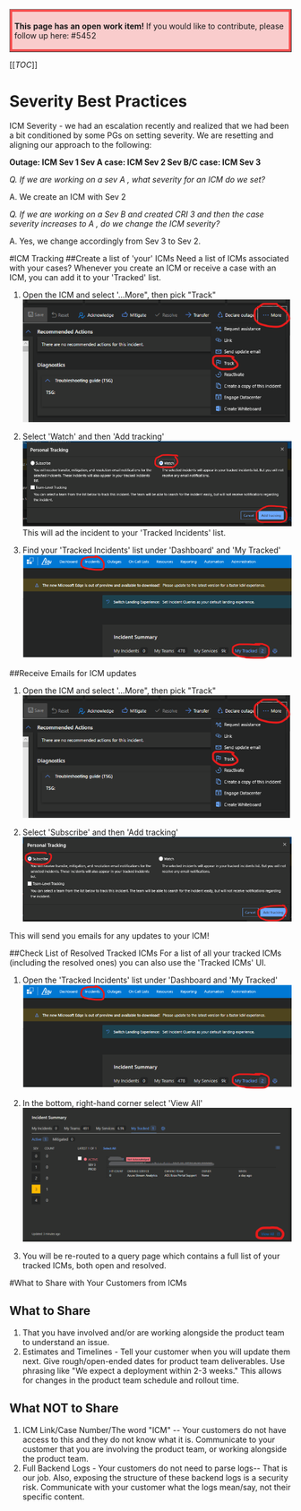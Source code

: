 <table border="1";bgcolor="#ffa7a7";>
<tr>
  <td style='border-style:solid;border-color:#f64e4e;background-color:#f9cccc;border-width:3pt; 
vertical-align:top;width:8in;padding:2.0pt 3.0pt 2.0pt 3.0pt'>  

<b> This page has an open work item! </b>
If you would like to contribute, please follow up here:
#5452
</td>
</tr>
</table>

[[_TOC_]]
# Severity Best Practices
ICM Severity - we had an escalation recently and realized that we had been a bit conditioned by some PGs on setting severity. We are resetting and aligning our approach to the following:


**Outage:                          ICM Sev 1
	Sev A case:                      ICM Sev 2
	Sev B/C case:                  ICM Sev 3**


_Q. If we are working on a sev A , what severity for an ICM do we set?_  

A. We create an ICM with Sev 2



_Q. If we are working on a Sev B and created CRI 3 and then the case severity increases to A , do we change the ICM severity?_ 

A. Yes, we change accordingly from Sev 3 to Sev 2.

#ICM Tracking
##Create a list of 'your' ICMs
Need a list of ICMs associated with your cases? Whenever you create an ICM or receive a case with an ICM, you can add it to your 'Tracked' list.
1. Open the ICM and select '...More", then pick "Track"
![image.png](/.attachments/image-bc45d18d-bc24-4f1c-b807-fd561306fef4.png)
2. Select 'Watch' and then 'Add tracking'
![image.png](/.attachments/image-32f6d1f5-07f5-406a-960d-88f1dc409e56.png)
This will ad the incident to your 'Tracked Incidents' list.

3. Find your 'Tracked Incidents' list under 'Dashboard' and 'My Tracked'
![image.png](/.attachments/image-0a9a6947-48de-4c50-b393-b3a18153168d.png)

##Receive Emails for ICM updates
1. Open the ICM and select '...More", then pick "Track"
![image.png](/.attachments/image-bc45d18d-bc24-4f1c-b807-fd561306fef4.png)

2. Select 'Subscribe' and then 'Add tracking'
![image.png](/.attachments/image-8a0a9b1a-037b-4a22-a30d-b8e1aa33b867.png)

This will send you emails for any updates to your ICM!

##Check List of Resolved Tracked ICMs
For a list of all your tracked ICMs (including the resolved ones) you can also use the 'Tracked ICMs' UI.

1. Open the 'Tracked Incidents' list under 'Dashboard and 'My Tracked'
![image.png](/.attachments/image-0a9a6947-48de-4c50-b393-b3a18153168d.png)

2. In the bottom, right-hand corner select 'View All'
![image.png](/.attachments/image-a1d46aa8-83b2-4a48-9918-6b4b3e26368b.png)

3. You will be re-routed to a query page which contains a full list of your tracked ICMs, both open and resolved.

#What to Share with Your Customers from ICMs
## What to Share
1. That you have involved and/or are working alongside the product team to understand an issue.
2. Estimates and Timelines - Tell your customer when you will update them next. Give rough/open-ended dates for product team deliverables. Use phrasing like "We expect a deployment within 2-3 weeks." 
This allows for changes in the product team schedule and rollout time.

## What NOT to Share
1. ICM Link/Case Number/The word "ICM" -- Your customers do not have access to this and they do not know what it is. Communicate to your customer that you are involving the product team, or working alongside the product team.
2. Full Backend Logs - Your customers do not need to parse logs-- That is our job. Also, exposing the structure of these backend logs is a security risk. Communicate with your customer what the logs mean/say, not their specific content.
